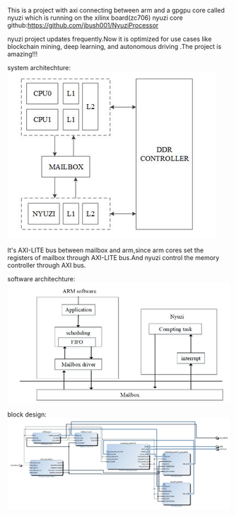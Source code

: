 This is a project with axi connecting between arm and a gpgpu core called nyuzi which is running on the xilinx board(zc706)
nyuzi core github:https://github.com/jbush001/NyuziProcessor

nyuzi project updates frequently.Now it is optimized for use cases like blockchain mining, deep learning, and autonomous driving .The project is amazing!!!

system architechture:
![systemArch](systemArch.jpg)

It's AXI-LITE bus between mailbox and arm,since arm cores set the registers of mailbox through AXI-LITE bus.And nyuzi control the memory controller through AXI bus.

software architechture:
![softwareArch](softwareArch.jpg)


block design:
![block design](blockDesign.jpg)



